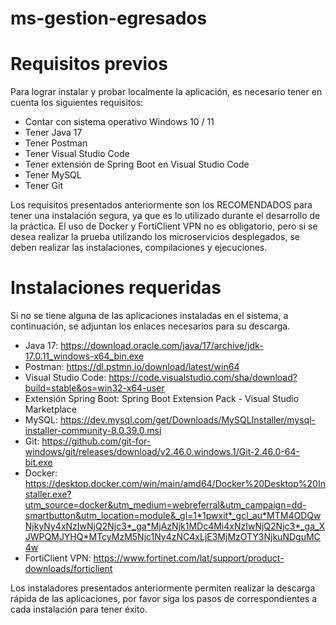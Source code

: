 # ms-gestion-egresados

# Requisitos previos

Para lograr instalar y probar localmente la aplicación, es necesario tener en cuenta los siguientes requisitos:
-	Contar con sistema operativo Windows 10 / 11
-	Tener Java 17
-	Tener Postman
-	Tener Visual Studio Code
-	Tener extensión de Spring Boot en Visual Studio Code
-	Tener MySQL
-	Tener Git

Los requisitos presentados anteriormente son los RECOMENDADOS para tener una instalación segura, ya que es lo utilizado durante el desarrollo de la práctica. 
El uso de Docker y FortiClient VPN no es obligatorio, pero si se desea realizar la prueba utilizando los microservicios desplegados, se deben realizar las instalaciones, compilaciones y ejecuciones. 

# Instalaciones requeridas

Si no se tiene alguna de las aplicaciones instaladas en el sistema, a continuación, se adjuntan los enlaces necesarios para su descarga.
-	Java 17: https://download.oracle.com/java/17/archive/jdk-17.0.11_windows-x64_bin.exe 
-	Postman: https://dl.pstmn.io/download/latest/win64
-	Visual Studio Code: https://code.visualstudio.com/sha/download?build=stable&os=win32-x64-user  
-	Extensión Spring Boot: Spring Boot Extension Pack - Visual Studio Marketplace
-	MySQL: https://dev.mysql.com/get/Downloads/MySQLInstaller/mysql-installer-community-8.0.39.0.msi 
-	Git: https://github.com/git-for-windows/git/releases/download/v2.46.0.windows.1/Git-2.46.0-64-bit.exe 
-	Docker: https://desktop.docker.com/win/main/amd64/Docker%20Desktop%20Installer.exe?utm_source=docker&utm_medium=webreferral&utm_campaign=dd-smartbutton&utm_location=module&_gl=1*1pwxit*_gcl_au*MTM4ODQwNjkyNy4xNzIwNjQ2Njc3*_ga*MjAzNjk1MDc4Mi4xNzIwNjQ2Njc3*_ga_XJWPQMJYHQ*MTcyMzM5Njc1Ny4zNC4xLjE3MjMzOTY3NjkuNDguMC4w 
-	FortiClient VPN: https://www.fortinet.com/lat/support/product-downloads/forticlient 

Los instaladores presentados anteriormente permiten realizar la descarga rápida de las aplicaciones, por favor siga los pasos de correspondientes a cada instalación para tener éxito. 
